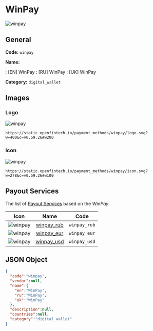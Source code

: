 
# WinPay 
![winpay](https://static.openfintech.io/payment_methods/winpay/logo.svg?w=400&c=v0.59.26#w200)  

## General 
**Code:** `winpay` 
 
**Name:** 
 
:	[EN] WinPay 
:	[RU] WinPay 
:	[UK] WinPay 
 
**Category:** `digital_wallet` 
 

## Images 

### Logo 
![winpay](https://static.openfintech.io/payment_methods/winpay/logo.svg?w=400&c=v0.59.26#w200)  

```
https://static.openfintech.io/payment_methods/winpay/logo.svg?w=400&c=v0.59.26#w200
```  

### Icon 
![winpay](https://static.openfintech.io/payment_methods/winpay/icon.svg?w=278&c=v0.59.26#w100)  

```
https://static.openfintech.io/payment_methods/winpay/icon.svg?w=278&c=v0.59.26#w100
```  

## Payout Services 
 
The list of [Payout Services](/payout-services/) based on the _WinPay_ 

|Icon|Name|Code| 
|:---:|:---:|:---:| 
|![winpay](https://static.openfintech.io/payout_methods/winpay/icon.svg?w=278&c=v0.59.26#w40) |[winpay_rub](/payout-services/winpay_rub/)|`winpay_rub`| 
|![winpay](https://static.openfintech.io/payout_methods/winpay/icon.svg?w=278&c=v0.59.26#w40) |[winpay_eur](/payout-services/winpay_eur/)|`winpay_eur`| 
|![winpay](https://static.openfintech.io/payout_methods/winpay/icon.svg?w=278&c=v0.59.26#w40) |[winpay_usd](/payout-services/winpay_usd/)|`winpay_usd`| 
 

## JSON Object 

```json
{
  "code":"winpay",
  "vendor":null,
  "name":{
    "en":"WinPay",
    "ru":"WinPay",
    "uk":"WinPay"
  },
  "description":null,
  "countries":null,
  "category":"digital_wallet"
}
```  
